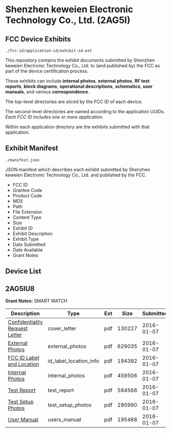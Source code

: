 # Shenzhen keweien Electronic Technology Co., Ltd. (2AG5I)
## FCC Device Exhibits

```
./fcc-id/application-id/exhibit-id.ext
```

This repository contains the exhibit documents submitted by Shenzhen keweien Electronic Technology Co., Ltd. to (and published by) the FCC as part of the device certification process.

These exhibits can include **internal photos**, **external photos**, **RF test reports**, **block diagrams**, **operational descriptions**, **schematics**, **user manuals**, and various **correspondence**.

The top-level directories are sliced by the FCC ID of each device.

The second-level directories are named according to the application UUIDs. *Each FCC ID includes one or more application.*

Within each application directory are the exhibits submitted with that application. 

## Exhibit Manifest

```
./manifest.json
```

JSON manifest which describes each exhibit submitted by Shenzhen keweien Electronic Technology Co., Ltd. and published by the FCC.

- FCC ID
- Grantee Code
- Product Code
- MD5
- Path
- File Extension
- Content Type
- Size
- Exhibit ID
- Exhibit Description
- Exhibit Type
- Date Submitted
- Date Available
- Grant Notes

## Device List
## 2AG5IU8
**Grant Notes:** SMART WATCH

| Description | Type | Ext | Size | Submitted | Available |
| ----------- | ---- | --- | ---- | --------- | --------- |
| [Confidentiality Request Letter](2AG5IU8/95d33ad5caf30dcbdce82f317cba507c/2866621.pdf) | cover_letter | pdf | 130227 | 2016-01-07 | 2016-01-07 |
| [External Photos](2AG5IU8/95d33ad5caf30dcbdce82f317cba507c/2866622.pdf) | external_photos | pdf | 629035 | 2016-01-07 | 2016-01-07 |
| [FCC ID Label and Location](2AG5IU8/95d33ad5caf30dcbdce82f317cba507c/2866624.pdf) | id_label_location_info | pdf | 194392 | 2016-01-07 | 2016-01-07 |
| [Internal Photos](2AG5IU8/95d33ad5caf30dcbdce82f317cba507c/2866623.pdf) | internal_photos | pdf | 459506 | 2016-01-07 | 2016-01-07 |
| [Test Report](2AG5IU8/95d33ad5caf30dcbdce82f317cba507c/2866626.pdf) | test_report | pdf | 584568 | 2016-01-07 | 2016-01-07 |
| [Test Setup Photos](2AG5IU8/95d33ad5caf30dcbdce82f317cba507c/2866625.pdf) | test_setup_photos | pdf | 280990 | 2016-01-07 | 2016-01-07 |
| [User Manual](2AG5IU8/95d33ad5caf30dcbdce82f317cba507c/2866627.pdf) | users_manual | pdf | 195488 | 2016-01-07 | 2016-01-07 |
